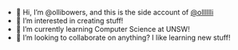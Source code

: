 - 👋 Hi, I’m @ollibowers, and this is the side account of [@olllllli](https://github.com/olllllli)
- 👀 I’m interested in creating stuff!
- 🌱 I’m currently learning Computer Science at UNSW!
- 💞️ I’m looking to collaborate on anything? I like learning new stuff!
